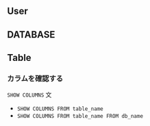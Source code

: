 ## User

## DATABASE

## Table
### カラムを確認する
`SHOW COLUMNS` 文
 - `SHOW COLUMNS FROM table_name`
 - `SHOW COLUMNS FROM table_name FROM db_name`
